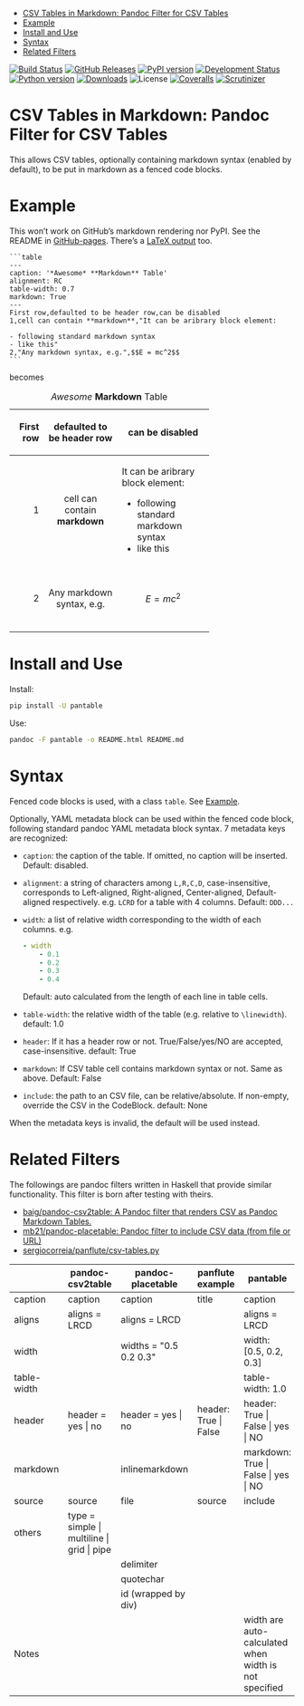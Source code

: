 <!--This README is auto-generated from `docs/README.md`. Do not edit this file directly.-->

-   [CSV Tables in Markdown: Pandoc Filter for CSV Tables](#csv-tables-in-markdown-pandoc-filter-for-csv-tables)
-   [Example](#example)
-   [Install and Use](#install-and-use)
-   [Syntax](#syntax)
-   [Related Filters](#related-filters)

[![Build Status](https://travis-ci.org/ickc/pantable.svg?branch=master)](https://travis-ci.org/ickc/pantable) [![GitHub Releases](https://img.shields.io/github/tag/ickc/pantable.svg?label=github+release)](https://github.com/ickc/pantable/releases) [![PyPI version](https://img.shields.io/pypi/v/pantable.svg)](https://pypi.python.org/pypi/pantable/) [![Development Status](https://img.shields.io/pypi/status/pantable.svg)](https://pypi.python.org/pypi/pantable/) [![Python version](https://img.shields.io/pypi/pyversions/pantable.svg)](https://pypi.python.org/pypi/pantable/) [![Downloads](https://img.shields.io/pypi/dm/pantable.svg)](https://pypi.python.org/pypi/pantable/) ![License](https://img.shields.io/pypi/l/pantable.svg) [![Coveralls](https://img.shields.io/coveralls/ickc/pantable.svg)](https://coveralls.io/github/ickc/pantable) [![Scrutinizer](https://img.shields.io/scrutinizer/g/ickc/pantable.svg)](https://scrutinizer-ci.com/g/ickc/pantable/)

CSV Tables in Markdown: Pandoc Filter for CSV Tables
====================================================

This allows CSV tables, optionally containing markdown syntax (enabled by default), to be put in markdown as a fenced code blocks.

Example
=======

This won’t work on GitHub’s markdown rendering nor PyPI. See the README in [GitHub-pages](https://ickc.github.io/pantable/). There’s a [LaTeX output](https://ickc.github.io/pantable/README.pdf) too.

    ```table
    ---
    caption: '*Awesome* **Markdown** Table'
    alignment: RC
    table-width: 0.7
    markdown: True
    ---
    First row,defaulted to be header row,can be disabled
    1,cell can contain **markdown**,"It can be aribrary block element:

    - following standard markdown syntax
    - like this"
    2,"Any markdown syntax, e.g.",$$E = mc^2$$
    ```

becomes

<table style="width:70%;">
<caption><em>Awesome</em> <strong>Markdown</strong> Table</caption>
<colgroup>
<col width="8%" />
<col width="27%" />
<col width="34%" />
</colgroup>
<thead>
<tr class="header">
<th align="right"><p>First row</p></th>
<th align="center"><p>defaulted to be header row</p></th>
<th><p>can be disabled</p></th>
</tr>
</thead>
<tbody>
<tr class="odd">
<td align="right"><p>1</p></td>
<td align="center"><p>cell can contain <strong>markdown</strong></p></td>
<td><p>It can be aribrary block element:</p>
<ul>
<li>following standard markdown syntax</li>
<li>like this</li>
</ul></td>
</tr>
<tr class="even">
<td align="right"><p>2</p></td>
<td align="center"><p>Any markdown syntax, e.g.</p></td>
<td><p><br /><span class="math display"><em>E</em> = <em>m</em><em>c</em><sup>2</sup></span><br /></p></td>
</tr>
</tbody>
</table>

Install and Use
===============

Install:

``` bash
pip install -U pantable
```

Use:

``` bash
pandoc -F pantable -o README.html README.md
```

Syntax
======

Fenced code blocks is used, with a class `table`. See [Example](#example).

Optionally, YAML metadata block can be used within the fenced code block, following standard pandoc YAML metadata block syntax. 7 metadata keys are recognized:

-   `caption`: the caption of the table. If omitted, no caption will be inserted. Default: disabled.

-   `alignment`: a string of characters among `L,R,C,D`, case-insensitive, corresponds to Left-aligned, Right-aligned, Center-aligned, Default-aligned respectively. e.g. `LCRD` for a table with 4 columns. Default: `DDD...`

-   `width`: a list of relative width corresponding to the width of each columns. e.g.

    ``` yaml
    - width
        - 0.1
        - 0.2
        - 0.3
        - 0.4
    ```

    Default: auto calculated from the length of each line in table cells.

-   `table-width`: the relative width of the table (e.g. relative to `\linewidth`). default: 1.0

-   `header`: If it has a header row or not. True/False/yes/NO are accepted, case-insensitive. default: True

-   `markdown`: If CSV table cell contains markdown syntax or not. Same as above. Default: False

-   `include`: the path to an CSV file, can be relative/absolute. If non-empty, override the CSV in the CodeBlock. default: None

When the metadata keys is invalid, the default will be used instead.

Related Filters
===============

The followings are pandoc filters written in Haskell that provide similar functionality. This filter is born after testing with theirs.

-   [baig/pandoc-csv2table: A Pandoc filter that renders CSV as Pandoc Markdown Tables.](https://github.com/baig/pandoc-csv2table)
-   [mb21/pandoc-placetable: Pandoc filter to include CSV data (from file or URL)](https://github.com/mb21/pandoc-placetable)
-   [sergiocorreia/panflute/csv-tables.py](https://github.com/sergiocorreia/panflute/blob/1ddcaba019b26f41f8c4f6f66a8c6540a9c5f31a/docs/source/csv-tables.py)

<table>
<colgroup>
<col width="7%" />
<col width="26%" />
<col width="15%" />
<col width="13%" />
<col width="36%" />
</colgroup>
<thead>
<tr class="header">
<th></th>
<th>pandoc-csv2table</th>
<th>pandoc-placetable</th>
<th>panflute example</th>
<th>pantable</th>
</tr>
</thead>
<tbody>
<tr class="odd">
<td>caption</td>
<td>caption</td>
<td>caption</td>
<td>title</td>
<td>caption</td>
</tr>
<tr class="even">
<td>aligns</td>
<td>aligns = LRCD</td>
<td>aligns = LRCD</td>
<td></td>
<td>aligns = LRCD</td>
</tr>
<tr class="odd">
<td>width</td>
<td></td>
<td>widths = &quot;0.5 0.2 0.3&quot;</td>
<td></td>
<td>width: [0.5, 0.2, 0.3]</td>
</tr>
<tr class="even">
<td>table-width</td>
<td></td>
<td></td>
<td></td>
<td>table-width: 1.0</td>
</tr>
<tr class="odd">
<td>header</td>
<td>header = yes | no</td>
<td>header = yes | no</td>
<td>header: True | False</td>
<td>header: True | False | yes | NO</td>
</tr>
<tr class="even">
<td>markdown</td>
<td></td>
<td>inlinemarkdown</td>
<td></td>
<td>markdown: True | False | yes | NO</td>
</tr>
<tr class="odd">
<td>source</td>
<td>source</td>
<td>file</td>
<td>source</td>
<td>include</td>
</tr>
<tr class="even">
<td>others</td>
<td>type = simple | multiline | grid | pipe</td>
<td></td>
<td></td>
<td></td>
</tr>
<tr class="odd">
<td></td>
<td></td>
<td>delimiter</td>
<td></td>
<td></td>
</tr>
<tr class="even">
<td></td>
<td></td>
<td>quotechar</td>
<td></td>
<td></td>
</tr>
<tr class="odd">
<td></td>
<td></td>
<td>id (wrapped by div)</td>
<td></td>
<td></td>
</tr>
<tr class="even">
<td>Notes</td>
<td></td>
<td></td>
<td></td>
<td>width are auto-calculated when width is not specified</td>
</tr>
</tbody>
</table>
